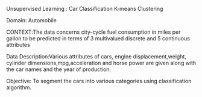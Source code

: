 Unsupervised Learning : Car Classification
K-means Clustering

Domain: Automobile 

CONTEXT:The data concerns city-cycle fuel consumption in miles per gallon to be predicted in terms of 3 multivalued discrete and 5 
continuous attributes

Data Description:Various attributes of cars, engine displacement,weight, cylinder dimensions,mpg,acceleration and horse power are given along with the car names and the year of production.

Objective: To segment the cars into various categories using classification algorithm.




